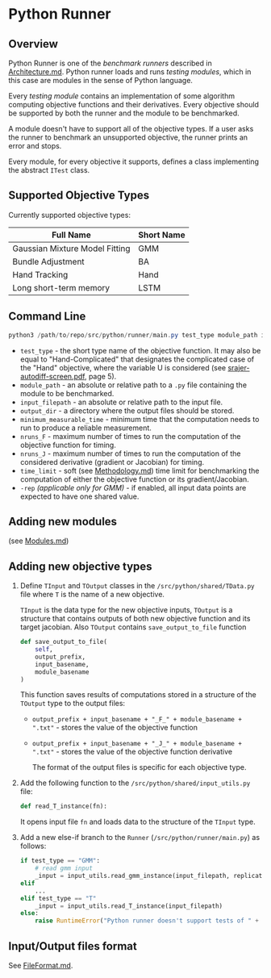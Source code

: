 # Python Runner

## Overview
Python Runner is one of the _benchmark runners_ described in [Architecture.md](../Architecture.md). Python runner loads and runs _testing modules_, which in this case are modules in the sense of Python language. 

Every _testing module_ contains an implementation of some algorithm computing objective functions and their derivatives. Every objective should be supported by both the runner and the module to be benchmarked.

A module doesn't have to support all of the objective types. If a user asks the runner to benchmark an unsupported objective, the runner prints an error and stops.

Every module, for every objective it supports, defines a class implementing the abstract `ITest` class.

## Supported Objective Types
Currently supported objective types:

| Full Name | Short Name |
| -- | -- |
| Gaussian Mixture Model Fitting | GMM |
| Bundle Adjustment| BA |
| Hand Tracking | Hand |
| Long short-term memory | LSTM |


## Command Line

```powershell
python3 /path/to/repo/src/python/runner/main.py test_type module_path input_filepath output_dir minimum_measurable_time nruns_F nruns_J time_limit [-rep]
```

 - `test_type` - the short type name of the objective function. It may also be equal to "Hand-Complicated" that designates the complicated case of the "Hand" objective, where the variable U is considered (see [srajer-autodiff-screen.pdf](../../Documents/srajer-autodiff-screen.pdf), page 5).
 - `module_path` - an absolute or relative path to a `.py` file containing the module to be benchmarked.
 - `input_filepath` - an absolute or relative path to the input file.
 - `output_dir` - a directory where the output files should be stored.
 - `minimum_measurable_time` - minimum time that the computation needs to run to produce a reliable measurement.
 - `nruns_F` - maximum number of times to run the computation of the objective function for timing.
 - `nruns_J` - maximum number of times to run the computation of the considered derivative (gradient or Jacobian) for timing.
 - `time_limit` - soft (see [Methodology.md](../Methodology.md)) time limit for benchmarking the computation of either the objective function or its gradient/Jacobian.
 - `-rep` *(applicable only for GMM)* - if enabled, all input data points are expected to have one shared value.

## Adding new modules
(see [Modules.md](./Modules.md))

## Adding new objective types

1. Define `TInput` and `TOutput` classes in the `/src/python/shared/TData.py` file where `T` is the name of a new objective. 

    `TInput` is the data type for the new objective inputs, `TOutput` is a structure that contains outputs of both new objective function and its target jacobian. Also `TOutput` contains `save_output_to_file` function

    ```python
    def save_output_to_file(
        self,
        output_prefix,
        input_basename,
        module_basename
    )
    ```

    This function saves results of computations stored in a structure of the `TOutput` type to the output files:

    - `output_prefix + input_basename + "_F_" + module_basename + ".txt"` - stores the value of the objective function
    - `output_prefix + input_basename + "_J_" + module_basename + ".txt"` - stores the value of the objective function derivative

      The format of the output files is specific for each objective type.

1. Add the following function to the `/src/python/shared/input_utils.py` file:
    ```python
    def read_T_instance(fn):
    ```
    It opens input file `fn` and loads data to the structure of the `TInput` type.

1.  Add a new else-if branch to the `Runner` (`/src/python/runner/main.py`) as follows:
    ```python
    if test_type == "GMM":
        # read gmm input
        _input = input_utils.read_gmm_instance(input_filepath, replicate_point)
    elif
        ...
    elif test_type == "T"
        _input = input_utils.read_T_instance(input_filepath)
    else:
        raise RuntimeError("Python runner doesn't support tests of " + test_type + " type")
    ```

## Input/Output files format

See [FileFormat.md](../FileFormat.md).